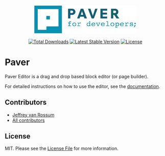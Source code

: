 <p align="center"><a href="https://vanrossum.dev" target="_blank"><img src="resources/svgs/logo.svg" width="320" alt="vanrossum.dev Logo"></a></p>

<p align="center">
<a href="https://packagist.org/packages/jeffreyvanrossum/paver"><img src="https://img.shields.io/packagist/dt/jeffreyvanrossum/paver" alt="Total Downloads"></a>
<a href="https://packagist.org/packages/jeffreyvanrossum/paver"><img src="https://img.shields.io/packagist/v/jeffreyvanrossum/paver" alt="Latest Stable Version"></a>
<a href="https://packagist.org/packages/jeffreyvanrossum/paver"><img src="https://img.shields.io/packagist/l/jeffreyvanrossum/paver" alt="License"></a>
</p>

# Paver

Paver Editor is a drag and drop based block editor (or page builder).

For detailed instructions on how to use the editor, see the [documentation](https://pavereditor.com/docs).

## Contributors
* [Jeffrey van Rossum](https://github.com/jeffreyvr)
* [All contributors](https://github.com/jeffreyvr/paver/graphs/contributors)

## License
MIT. Please see the [License File](/LICENSE) for more information.
